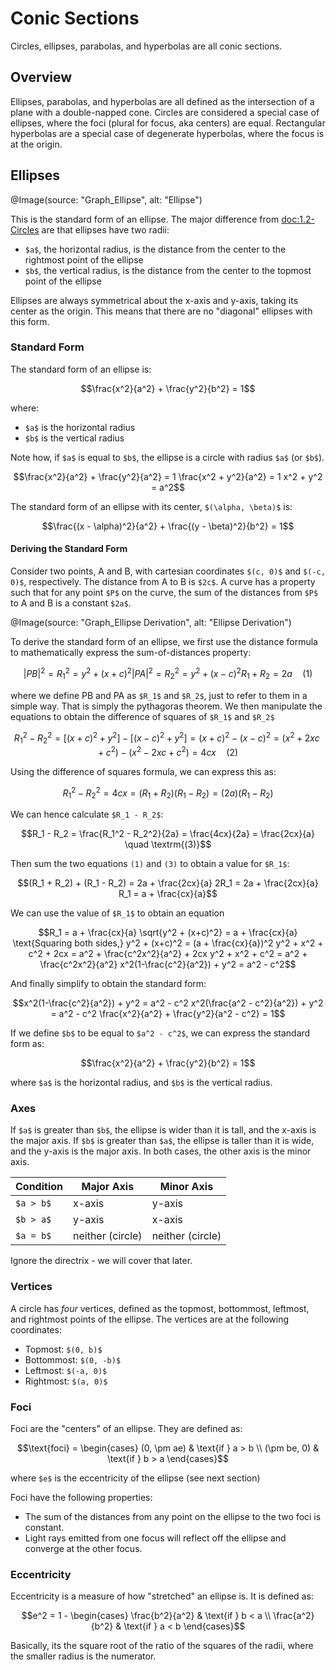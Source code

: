 # Conic Sections

Circles, ellipses, parabolas, and hyperbolas are all conic sections. 

## Overview

Ellipses, parabolas, and hyperbolas are all defined as the intersection of a plane with a 
double-napped cone. Circles are considered a special case of ellipses, where the foci (plural for 
focus, aka centers) are equal. Rectangular hyperbolas are a special case of degenerate hyperbolas, 
where the focus is at the origin.

## Ellipses

@Image(source: "Graph_Ellipse", alt: "Ellipse")

This is the standard form of an ellipse. The major difference from <doc:1.2-Circles> are that ellipses have two radii:
- `$a$`, the horizontal radius, is the distance from the center to the rightmost point of the ellipse
- `$b$`, the vertical radius, is the distance from the center to the topmost point of the ellipse

Ellipses are always symmetrical about the x-axis and y-axis, taking its center as the origin. This means that there are no "diagonal" ellipses with this form.

### Standard Form

The standard form of an ellipse is:
```math
\frac{x^2}{a^2} + \frac{y^2}{b^2} = 1
```
where:
- `$a$` is the horizontal radius
- `$b$` is the vertical radius

Note how, if `$a$` is equal to `$b$`, the ellipse is a circle with radius `$a$` (or `$b$`).
```math
\frac{x^2}{a^2} + \frac{y^2}{a^2} = 1

\frac{x^2 + y^2}{a^2} = 1

x^2 + y^2 = a^2
```

The standard form of an ellipse with its center, `$(\alpha, \beta)$` is:
```math
\frac{(x - \alpha)^2}{a^2} + \frac{(y - \beta)^2}{b^2} = 1
```

#### Deriving the Standard Form

Consider two points, A and B, with cartesian coordinates `$(c, 0)$` and `$(-c, 0)$`, respectively. The 
distance from A to B is `$2c$`. A curve has a property such that for any point `$P$` on the curve, the sum 
of the distances from `$P$` to A and B is a constant `$2a$`.

@Image(source: "Graph_Ellipse Derivation", alt: "Ellipse Derivation")

To derive the standard form of an ellipse, we first use the distance formula to mathematically express 
the sum-of-distances property:
```math
|PB|^2 = R_1^2 = y^2 + (x + c)^2
|PA|^2 = R_2^2 = y^2 + (x - c)^2
R_1 + R_2 = 2a \quad \textrm{(1)}
```
where we define PB and PA as `$R_1$` and `$R_2$`, just to refer to them in a simple way. That is simply the 
pythagoras theorem. We then manipulate the equations to obtain the difference of squares of `$R_1$` and `$R_2$`
```math
R_1^2 - R_2^2 = [(x+c)^2 + y^2] - [(x-c)^2 + y^2]
= (x+c)^2 - (x-c)^2
= (x^2 + 2xc + c^2) - (x^2 - 2xc + c^2)
= 4cx \quad \textrm{(2)}
```
Using the difference of squares formula, we can express this as:
```math
R_1^2 - R_2^2 = 4cx = (R_1 + R_2)(R_1 - R_2)
= (2a)(R_1 - R_2)
```
We can hence calculate `$R_1 - R_2$`:
```math
R_1 - R_2 = \frac{R_1^2 - R_2^2}{2a} = \frac{4cx}{2a} = \frac{2cx}{a} \quad \textrm{(3)}
```
Then sum the two equations `(1)` and `(3)` to obtain a value for `$R_1$`:
```math
(R_1 + R_2) + (R_1 - R_2) = 2a + \frac{2cx}{a}
2R_1 = 2a + \frac{2cx}{a}
R_1 = a + \frac{cx}{a}
```
We can use the value of `$R_1$` to obtain an equation
```math
R_1 = a + \frac{cx}{a}
\sqrt{y^2 + (x+c)^2} = a + \frac{cx}{a}
\text{Squaring both sides,}
y^2 + (x+c)^2 = (a + \frac{cx}{a})^2
y^2 + x^2 + c^2 + 2cx = a^2 + \frac{c^2x^2}{a^2} + 2cx
y^2 + x^2 + c^2 = a^2 + \frac{c^2x^2}{a^2}
x^2(1-\frac{c^2}{a^2}) + y^2 = a^2 - c^2
```
And finally simplify to obtain the standard form:
```math
x^2(1-\frac{c^2}{a^2}) + y^2 = a^2 - c^2

x^2(\frac{a^2 - c^2}{a^2}) + y^2 = a^2 - c^2

\frac{x^2}{a^2} + \frac{y^2}{a^2 - c^2} = 1
```
If we define `$b$` to be equal to `$a^2 - c^2$`, we can express the standard form as:
```math
\frac{x^2}{a^2} + \frac{y^2}{b^2} = 1
```
where `$a$` is the horizontal radius, and `$b$` is the vertical radius.

### Axes

If `$a$` is greater than `$b$`, the ellipse is wider than it is tall, and the x-axis is the major axis. If 
`$b$` is greater than `$a$`, the ellipse is taller than it is wide, and the y-axis is the major axis. In 
both cases, the other axis is the minor axis.

| Condition | Major Axis | Minor Axis |
|-----------|------------|------------|
| `$a > b$`   | x-axis     | y-axis     |
| `$b > a$`   | y-axis     | x-axis     |
| `$a = b$`   | neither (circle) | neither (circle) |

Ignore the directrix - we will cover that later.

### Vertices

A circle has *four* vertices, defined as the topmost, bottommost, leftmost, and rightmost points of the ellipse. The vertices are at the following coordinates:
- Topmost: `$(0, b)$`
- Bottommost: `$(0, -b)$`
- Leftmost: `$(-a, 0)$`
- Rightmost: `$(a, 0)$`

### Foci

Foci are the "centers" of an ellipse. They are defined as:
```math
\text{foci} = \begin{cases} (0, \pm ae) & \text{if } a > b \\ (\pm be, 0) & \text{if } b > a \end{cases}
```
where `$e$` is the eccentricity of the ellipse (see next section)

Foci have the following properties: 
- The sum of the distances from any point on the ellipse to the two foci is constant.
- Light rays emitted from one focus will reflect off the ellipse and converge at the other focus.

### Eccentricity

Eccentricity is a measure of how "stretched" an ellipse is. It is defined as:
```math
e^2 = 1 - \begin{cases} \frac{b^2}{a^2} & \text{if } b < a \\ \frac{a^2}{b^2} & \text{if } a < b \end{cases}
```
Basically, its the square root of the ratio of the squares of the radii, where the smaller radius is
the numerator.